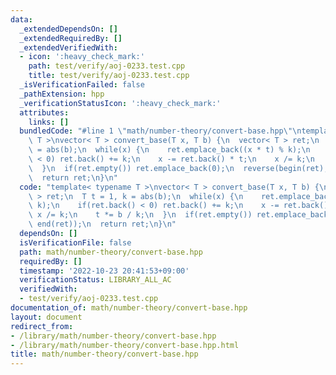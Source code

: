 ```yaml
---
data:
  _extendedDependsOn: []
  _extendedRequiredBy: []
  _extendedVerifiedWith:
  - icon: ':heavy_check_mark:'
    path: test/verify/aoj-0233.test.cpp
    title: test/verify/aoj-0233.test.cpp
  _isVerificationFailed: false
  _pathExtension: hpp
  _verificationStatusIcon: ':heavy_check_mark:'
  attributes:
    links: []
  bundledCode: "#line 1 \"math/number-theory/convert-base.hpp\"\ntemplate< typename\
    \ T >\nvector< T > convert_base(T x, T b) {\n  vector< T > ret;\n  T t = 1, k\
    \ = abs(b);\n  while(x) {\n    ret.emplace_back((x * t) % k);\n    if(ret.back()\
    \ < 0) ret.back() += k;\n    x -= ret.back() * t;\n    x /= k;\n    t *= b / k;\n\
    \  }\n  if(ret.empty()) ret.emplace_back(0);\n  reverse(begin(ret), end(ret));\n\
    \  return ret;\n}\n"
  code: "template< typename T >\nvector< T > convert_base(T x, T b) {\n  vector< T\
    \ > ret;\n  T t = 1, k = abs(b);\n  while(x) {\n    ret.emplace_back((x * t) %\
    \ k);\n    if(ret.back() < 0) ret.back() += k;\n    x -= ret.back() * t;\n   \
    \ x /= k;\n    t *= b / k;\n  }\n  if(ret.empty()) ret.emplace_back(0);\n  reverse(begin(ret),\
    \ end(ret));\n  return ret;\n}\n"
  dependsOn: []
  isVerificationFile: false
  path: math/number-theory/convert-base.hpp
  requiredBy: []
  timestamp: '2022-10-23 20:41:53+09:00'
  verificationStatus: LIBRARY_ALL_AC
  verifiedWith:
  - test/verify/aoj-0233.test.cpp
documentation_of: math/number-theory/convert-base.hpp
layout: document
redirect_from:
- /library/math/number-theory/convert-base.hpp
- /library/math/number-theory/convert-base.hpp.html
title: math/number-theory/convert-base.hpp
---
```

